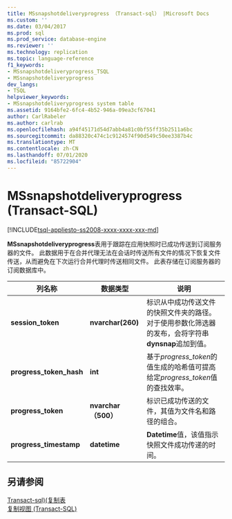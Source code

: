 ```yaml
---
title: MSsnapshotdeliveryprogress （Transact-sql） |Microsoft Docs
ms.custom: ''
ms.date: 03/04/2017
ms.prod: sql
ms.prod_service: database-engine
ms.reviewer: ''
ms.technology: replication
ms.topic: language-reference
f1_keywords:
- MSsnapshotdeliveryprogress_TSQL
- MSsnapshotdeliveryprogress
dev_langs:
- TSQL
helpviewer_keywords:
- MSsnapshotdeliveryprogress system table
ms.assetid: 9164bfe2-6fc4-4b52-946a-09ea3cf67041
author: CarlRabeler
ms.author: carlrab
ms.openlocfilehash: a94f45171d54d7abb4a81c0bf55ff35b2511a6bc
ms.sourcegitcommit: da88320c474c1c9124574f90d549c50ee3387b4c
ms.translationtype: MT
ms.contentlocale: zh-CN
ms.lasthandoff: 07/01/2020
ms.locfileid: "85722904"
---
```

# <a name="mssnapshotdeliveryprogress-transact-sql"></a>MSsnapshotdeliveryprogress (Transact-SQL)
[!INCLUDE[tsql-appliesto-ss2008-xxxx-xxxx-xxx-md](../../includes/applies-to-version/sqlserver.md)]

  **MSsnapshotdeliveryprogress**表用于跟踪在应用快照时已成功传送到订阅服务器的文件。 此数据用于在合并代理无法在会话时传送所有文件的情况下恢复文件传送，从而避免在下次运行合并代理时传送相同文件。 此表存储在订阅服务器的订阅数据库中。  
  
|列名称|数据类型|说明|  
|-----------------|---------------|-----------------|  
|**session_token**|**nvarchar(260)**|标识从中成功传送文件的快照文件夹的路径。 对于使用参数化筛选器的发布，会将字符串**dynsnap**追加到值。|  
|**progress_token_hash**|**int**|基于*progress_token*的值生成的哈希值可提高给定*progress_token*值的查找效率。|  
|**progress_token**|**nvarchar （500）**|标识已成功传送的文件，其值为文件名和路径的组合。|  
|**progress_timestamp**|**datetime**|**Datetime**值，该值指示快照文件成功传递的时间。|  
  
## <a name="see-also"></a>另请参阅  
 [Transact-sql&#41;&#40;复制表](../../relational-databases/system-tables/replication-tables-transact-sql.md)   
 [复制视图 (Transact-SQL)](../../relational-databases/system-views/replication-views-transact-sql.md)  
  
  
